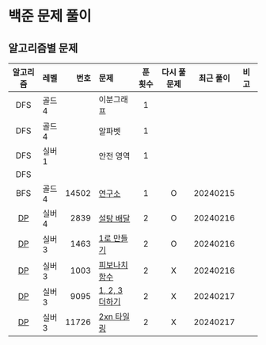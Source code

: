 # 백준 문제 풀이
## 알고리즘별 문제
|          알고리즘          | 레벨   |    번호 | 문제                                    | 푼 횟수 | 다시 풀 문제 |  최근 풀이   |  비고|
|:----------------------:|:-----|------:|:--------------------------------------|:----:|:-------:|:--------:|:---|
|          DFS           | 골드 4 |       | 이분그래프                                 |  1   |         |          |    |
|          DFS           | 골드 4 |       | 알파벳                                   |  1   |         |          |    |
|          DFS           | 실버 1 |       | 안전 영역                                 |  1   |         |          |    |
|          DFS           |      |       |                                       |      |         |          |    |
|          BFS           | 골드 4 | 14502 | [연구소](./bfs/연구소/연구소.md)               |  1   |    O    | 20240215 |    |
|    [DP](./dp/DP.md)    | 실버 4 |  2839 | [설탕 배달](./dp/설탕배달/설탕배달.md)            |  2   |    O    | 20240216 |    |
|    [DP](./dp/DP.md)    | 실버 3 |  1463 | [1로 만들기](./dp/_1로만들기/1로만들기.md)        |  2   |    O    | 20240216 |    |
|    [DP](./dp/DP.md)    | 실버 3 |  1003 | [피보나치함수](./dp/피보나치함수/피보나치함수.md)       |  2   |    X    | 20240216 |    |
|    [DP](./dp/DP.md)    | 실버 3 |  9095 | [1, 2, 3 더하기](./dp/_123더하기/123더하기.md) |  2   |    X    | 20240217 |    |
|    [DP](./dp/DP.md)    | 실버 3 | 11726 | [2xn 타일링](./dp/_2xn타일링/_2xn타일링.md)    |  2   |    X    | 20240217 |    |
